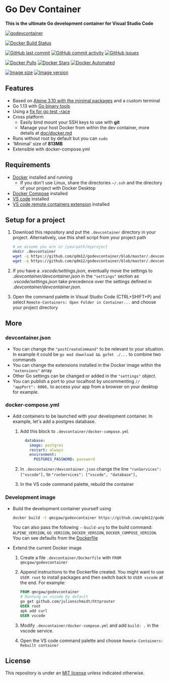 # Go Dev Container

**This is the ultimate Go development container for Visual Studio Code**

[![godevcontainer](https://github.com/qdm12/godevcontainer/raw/master/title.png)](https://hub.docker.com/r/qmcgaw/godevcontainer)

[![Docker Build Status](https://img.shields.io/docker/cloud/build/qmcgaw/godevcontainer.svg)](https://hub.docker.com/r/qmcgaw/godevcontainer)

[![GitHub last commit](https://img.shields.io/github/last-commit/qdm12/godevcontainer.svg)](https://github.com/qdm12/godevcontainer/issues)
[![GitHub commit activity](https://img.shields.io/github/commit-activity/y/qdm12/godevcontainer.svg)](https://github.com/qdm12/godevcontainer/issues)
[![GitHub issues](https://img.shields.io/github/issues/qdm12/godevcontainer.svg)](https://github.com/qdm12/godevcontainer/issues)

[![Docker Pulls](https://img.shields.io/docker/pulls/qmcgaw/godevcontainer.svg)](https://hub.docker.com/r/qmcgaw/godevcontainer)
[![Docker Stars](https://img.shields.io/docker/stars/qmcgaw/godevcontainer.svg)](https://hub.docker.com/r/qmcgaw/godevcontainer)
[![Docker Automated](https://img.shields.io/docker/cloud/automated/qmcgaw/godevcontainer.svg)](https://hub.docker.com/r/qmcgaw/godevcontainer)

[![Image size](https://images.microbadger.com/badges/image/qmcgaw/godevcontainer.svg)](https://microbadger.com/images/qmcgaw/godevcontainer)
[![Image version](https://images.microbadger.com/badges/version/qmcgaw/godevcontainer.svg)](https://microbadger.com/images/qmcgaw/godevcontainer)

## Features

- Based on [Alpine 3.10 with the minimal packages](https://github.com/qdm12/godevcontainer/blob/master/doc/alpine.md) and a custom terminal
- Go 1.13 with [Go binary tools](https://github.com/qdm12/godevcontainer/blob/master/doc/go.md)
- Using a [fix for go test -race](https://github.com/qdm12/godevcontainer/blob/master/doc/race.md)
- Cross platform
    - Easily bind mount your SSH keys to use with **git**
    - Manage your host Docker from within the dev container, more details at [doc/docker.md](https://github.com/qdm12/godevcontainer/blob/master/doc/docker.md)
- Runs without root by default but you can `sudo`
- 'Minimal' size of **813MB**
- Extensible with docker-compose.yml

## Requirements

- [Docker](https://www.docker.com/products/docker-desktop) installed and running
    - If you don't use Linux, share the directories `~/.ssh` and the directory of your project with Docker Desktop
- [Docker Compose](https://docs.docker.com/compose/install/) installed
- [VS code](https://code.visualstudio.com/download) installed
- [VS code remote containers extension](https://marketplace.visualstudio.com/items?itemName=ms-vscode-remote.remote-containers) installed

## Setup for a project

1. Download this repository and put the `.devcontainer` directory in your project.
   Alternatively, use this shell script from your project path

    ```sh
    # we assume you are in /yourpath/myproject
    mkdir .devcontainer
    wget -q https://github.com/qdm12/godevcontainer/blob/master/.devcontainer/devcontainer.json
    wget -q https://github.com/qdm12/godevcontainer/blob/master/.devcontainer/docker-compose.yml
    ```

1. If you have a *.vscode/settings.json*, eventually move the settings to *.devcontainer/devcontainer.json* in the `"settings"` section as *.vscode/settings.json* take precedence over the settings defined in *.devcontainer/devcontainer.json*.
1. Open the command palette in Visual Studio Code (CTRL+SHIFT+P) and select `Remote-Containers: Open Folder in Container...` and choose your project directory

## More

### devcontainer.json

- You can change the `"postCreateCommand"` to be relevant to your situation. In example it could be `go mod download && gofmt ./...` to combine two commands
- You can change the extensions installed in the Docker image within the `"extensions"` array
- Other Go settings can be changed or added in the `"settings"` object.
- You can publish a port to your localhost by uncommenting `// "appPort": 8000,` to access your app from a browser on your desktop for example.

### docker-compose.yml

- Add containers to be launched with your development container. In example, let's add a postgres database.
    1. Add this block to `.devcontainer/docker-compose.yml`

        ```yml
          database:
            image: postgres
            restart: always
            environment:
              POSTGRES_PASSWORD: password
        ```

    1. In `.devcontainer/devcontainer.json` change the line `"runServices": ["vscode"],` to `"runServices": ["vscode", "database"],`
    1. In the VS code command palette, rebuild the container

### Development image

- Build the development container yourself using

    ```sh
    docker build -t qmcgaw/godevcontainer https://github.com/qdm12/godevcontainer.git
    ```

    You can also pass the following `--build-arg` to the build command: `ALPINE_VERSION`, `GO_VERSION`, `DOCKER_VERSION`, `DOCKER_COMPOSE_VERSION`. You can see defaults from the [Dockerfile](https://github.com/qdm12/godevcontainer/blob/master/Dockerfile)

- Extend the current Docker image
    1. Create a file `.devcontainer/Dockerfile` with `FROM qmcgaw/godevcontainer`
    1. Append instructions to the Dockerfile created. You might want to use `USER root` to install packages and then switch back to `USER vscode` at the end. For example:

        ```Dockerfile
        FROM qmcgaw/godevcontainer
        # Running as vscode by default
        go get github.com/julienschmidt/httprouter
        USER root
        apk add curl
        USER vscode
        ```

    1. Modify `.devcontainer/docker-compose.yml` and add `build: .` in the vscode service.
    1. Open the VS code command palette and choose `Remote-Containers: Rebuilt container`

## License

This repository is under an [MIT license](https://github.com/qdm12/godevcontainer/master/LICENSE) unless indicated otherwise.
